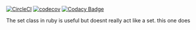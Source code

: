 [![CircleCI](https://circleci.com/gh/michael-jacques/better_set.svg?style=svg)](https://circleci.com/gh/michael-jacques/better_set) [![codecov](https://codecov.io/gh/michael-jacques/better_set/branch/master/graph/badge.svg)](https://codecov.io/gh/michael-jacques/better_set) 
[![Codacy Badge](https://api.codacy.com/project/badge/Grade/abc733c338434b829620de78e1590cc4)](https://app.codacy.com/app/michael-jacques/better_set?utm_source=github.com&utm_medium=referral&utm_content=michael-jacques/better_set&utm_campaign=Badge_Grade_Settings)

The set class in ruby is useful but doesnt really act like a set. this one does
